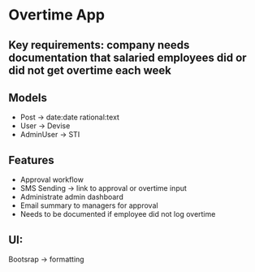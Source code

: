 # Overtime App

## Key requirements: company needs documentation that salaried employees did or did not get overtime each week

## Models
- Post -> date:date rational:text
- User -> Devise
- AdminUser -> STI

## Features
- Approval workflow
- SMS Sending -> link to approval or overtime input
- Administrate admin dashboard
- Email summary to managers for approval
- Needs to be documented if employee did not log overtime

## UI:
Bootsrap -> formatting